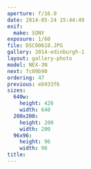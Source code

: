 ```yaml
---
aperture: f/16.0
date: 2014-05-24 15:44:49
exif:
  make: SONY
exposure: 1/60
file: DSC00618.JPG
gallery: 2014-edinburgh-1
layout: gallery-photo
model: NEX-3N
next: fc09b90
ordering: 47
previous: eb933f6
sizes:
  640w:
    height: 426
    width: 640
  200x200:
    height: 200
    width: 200
  96x96:
    height: 96
    width: 96
title: 
---
```

